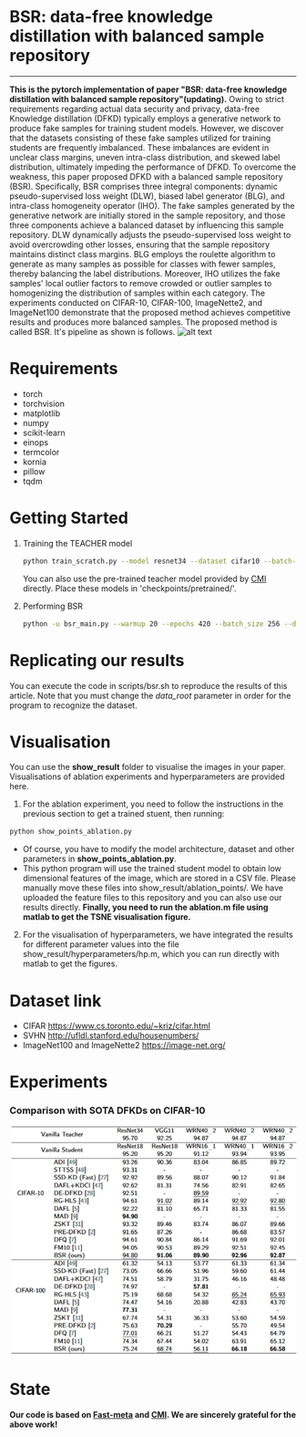 # BSR: data-free knowledge distillation with balanced sample repository
---
**This is the pytorch implementation of paper "BSR: data-free knowledge distillation with balanced sample repository"(updating).**
Owing to strict requirements regarding actual data security and privacy, data-free Knowledge distillation (DFKD) typically employs a generative network to produce fake samples for training student models. However, we discover that the datasets consisting of these fake samples utilized for training students are frequently imbalanced. These imbalances are evident in unclear class margins, uneven intra-class distribution, and skewed label distribution, ultimately impeding the performance of DFKD. To overcome the weakness, this paper proposed DFKD with a balanced sample repository (BSR). Specifically, BSR comprises three integral components: dynamic pseudo-supervised loss weight (DLW), biased label generator (BLG), and intra-class homogeneity operator (IHO). The fake samples generated by the generative network are initially stored in the sample repository, and those three components achieve a balanced dataset by influencing this sample repository. DLW dynamically adjusts the pseudo-supervised loss weight to avoid overcrowding other losses, ensuring that the sample repository maintains distinct class margins. BLG employs the roulette algorithm to generate as many samples as possible for classes with fewer samples, thereby balancing the label distributions. Moreover, IHO utilizes the fake samples' local outlier factors to remove crowded or outlier samples to homogenizing the distribution of samples within each category. The experiments conducted on CIFAR-10, CIFAR-100, ImageNette2, and ImageNet100 demonstrate that the proposed method achieves competitive results and produces more balanced samples.
The proposed method is called BSR. It's pipeline as shown is follows.
![alt text](assets/pipeline.png)

# Requirements
- torch
- torchvision
- matplotlib
- numpy
- scikit-learn
- einops
- termcolor
- kornia
- pillow
- tqdm


# Getting Started
1. Training the TEACHER model
   ```bash
   python train_scratch.py --model resnet34 --dataset cifar10 --batch-size 64 --lr 0.1 --data_root your/dataset/path/
   ```
   
   You can also use the pre-trained teacher model provided by [CMI](https://www.dropbox.com/sh/w8xehuk7debnka3/AABhoazFReE_5mMeyvb4iUWoa?dl=0)  directly. Place these models in 'checkpoints/pretrained/'.
2. Performing BSR
   ```bash
   python -u bsr_main.py --warmup 20 --epochs 420 --batch_size 256 --dataset cifar10 --method bsr --teacher resnet34 --student resnet18 
   ```
# Replicating our results

You can execute the code in scripts/bsr.sh to reproduce the results of this article. Note that you must change the *data_root* parameter in order for the program to recognize the dataset.

# Visualisation

You can use the **show_result** folder to visualise the images in your paper. Visualisations of ablation experiments and hyperparameters are provided here.
1. For the ablation experiment, you need to follow the instructions in the previous section to get a trained stuent, then running:
```bash
python show_points_ablation.py
```
- Of course, you have to modify the model architecture, dataset and other parameters in **show_points_ablation.py**.
- This python program will use the trained student model to obtain low dimensional features of the image, which are stored in a CSV file. Please manually move these files into show_result/ablation_points/. We have uploaded the feature files to this repository and you can also use our results directly.
**Finally, you need to run the ablation.m file using matlab to get the TSNE visualisation figure.**
2. For the visualisation of hyperparameters, we have integrated the results for different parameter values into the file show_result/hyperparameters/hp.m, which you can run directly with matlab to get the figures.
  
# Dataset link
- CIFAR https://www.cs.toronto.edu/~kriz/cifar.html
- SVHN http://ufldl.stanford.edu/housenumbers/
- ImageNet100 and ImageNette2 https://image-net.org/
  
# Experiments
### Comparison with SOTA DFKDs on CIFAR-10

![alt text](assets/results.png)





# State
**Our code is based on [Fast-meta](https://github.com/zju-vipa/Fast-Datafree) and [CMI](https://github.com/zju-vipa/CMI). We are sincerely grateful for the above work!**
